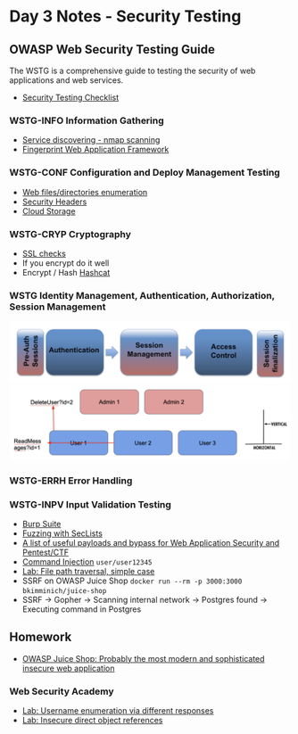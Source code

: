 # Day 3 Notes - Security Testing

## OWASP Web Security Testing Guide
The WSTG is a comprehensive guide to testing the security of web applications and web services.
- [Security Testing Checklist](https://github.com/OWASP/wstg/blob/master/checklist/Testing_Checklist.md)

### WSTG-INFO	Information Gathering
- [Service discovering - nmap scanning](https://nmap.org/)
- [Fingerprint Web Application Framework](https://www.wappalyzer.com)

### WSTG-CONF	Configuration and Deploy Management Testing
- [Web files/directories enumeration](https://github.com/maurosoria/dirsearch)
- [Security Headers](https://securityheaders.com)
- [Cloud Storage](https://github.com/nccgroup/ScoutSuite)

### WSTG-CRYP	Cryptography
- [SSL checks](https://www.ssllabs.com/ssltest/)
- If you encrypt do it well
- Encrypt / Hash [Hashcat](https://hashcat.net/hashcat/)

### WSTG Identity Management, Authentication, Authorization, Session Management
<img src="./images/ASA.png" width="600"/>
<img src="./images/BAC.png" width="600"/>

### WSTG-ERRH	Error Handling

### WSTG-INPV	Input Validation Testing
- [Burp Suite](https://portswigger.net/burp)
- [Fuzzing with SecLists](https://github.com/danielmiessler/SecLists)
- [A list of useful payloads and bypass for Web Application Security and Pentest/CTF](https://github.com/swisskyrepo/PayloadsAllTheThings)
- [Command Injection](http://pygoat.herokuapp.com/cmd) `user/user12345`
- [Lab: File path traversal, simple case](https://portswigger.net/web-security/file-path-traversal/lab-simple)
- SSRF on OWASP Juice Shop `docker run --rm -p 3000:3000 bkimminich/juice-shop`
- SSRF -> Gopher -> Scanning internal network -> Postgres found -> Executing command in Postgres

## Homework
- [OWASP Juice Shop: Probably the most modern and sophisticated insecure web application](https://github.com/juice-shop/juice-shop)
### Web Security Academy
- [Lab: Username enumeration via different responses](https://portswigger.net/web-security/authentication/password-based/lab-username-enumeration-via-different-responses)
- [Lab: Insecure direct object references](https://portswigger.net/web-security/access-control/lab-insecure-direct-object-references)
